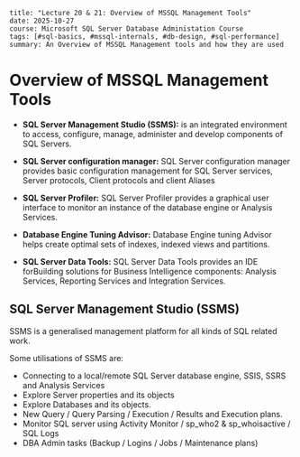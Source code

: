 ```
title: "Lecture 20 & 21: Overview of MSSQL Management Tools"
date: 2025-10-27
course: Microsoft SQL Server Database Administation Course
tags: [#sql-basics, #mssql-internals, #db-design, #sql-performance]
summary: An Overview of MSSQL Management tools and how they are used
```

# Overview of MSSQL Management Tools

- **SQL Server Management Studio (SSMS):** is an integrated environment to access, configure, manage, administer and develop components of SQL Servers.

- **SQL Server configuration manager:** SQL Server configuration manager provides basic configuration management for SQL Server services, Server protocols, Client protocols and client Aliases

- **SQL Server Profiler:** SQL Server Profiler provides a graphical user interface to monitor an instance of the database engine or Analysis Services.

- **Database Engine Tuning Advisor:** Database Engine tuning Advisor helps create optimal sets of indexes, indexed views and partitions.

- **SQL Server Data Tools:** SQL Server Data Tools provides an IDE forBuilding solutions for Business Intelligence components: Analysis Services, Reporting Services and Integration Services.


## SQL Server Management Studio (SSMS)

SSMS is a generalised management platform for all kinds of SQL related work.

Some utilisations of SSMS are:

- Connecting to a local/remote SQL Server database engine, SSIS, SSRS and Analysis Services
- Explore Server properties and its objects
- Explore Databases and its objects.
- New Query / Query Parsing / Execution / Results and Execution plans.
- Monitor SQL server using Activity Monitor / sp_who2 & sp_whoisactive / SQL Logs
- DBA Admin tasks (Backup / Logins / Jobs / Maintenance plans)